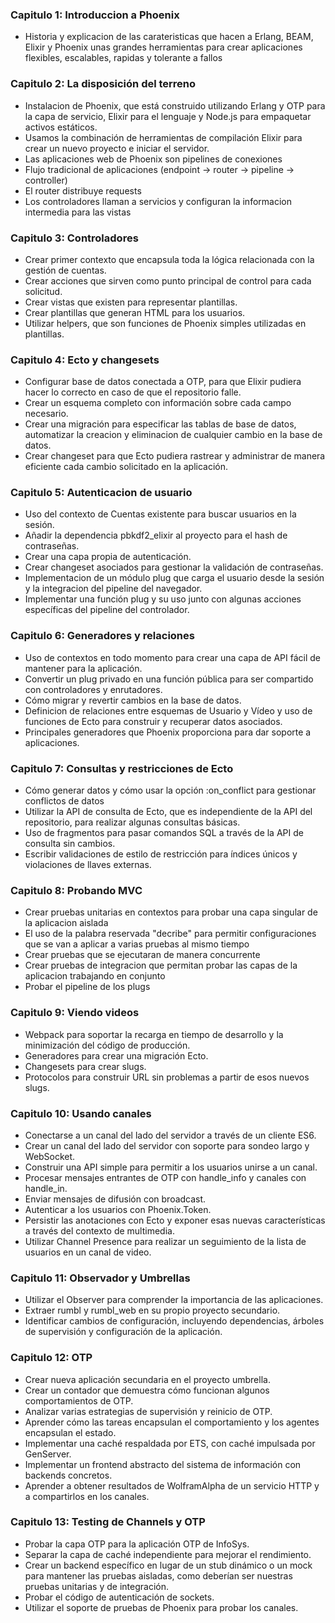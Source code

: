### Capitulo 1: Introduccion a Phoenix
- Historia y explicacion de las carateristicas que hacen a Erlang, BEAM, Elixir y Phoenix unas grandes herramientas para crear aplicaciones flexibles, escalables, rapidas y tolerante a fallos

### Capitulo 2: La disposición del terreno
- Instalacion de Phoenix, que está construido utilizando Erlang y OTP para la capa de servicio, Elixir para el lenguaje y Node.js para empaquetar activos estáticos.
- Usamos la combinación de herramientas de compilación Elixir para crear un nuevo proyecto e iniciar el servidor.
- Las aplicaciones web de Phoenix son pipelines de conexiones
- Flujo tradicional de aplicaciones (endpoint -> router -> pipeline -> controller)
- El router distribuye requests
- Los controladores llaman a servicios y configuran la informacion intermedia para las vistas

### Capitulo 3: Controladores
- Crear primer contexto que encapsula toda la lógica relacionada con la gestión de cuentas.
- Crear acciones que sirven como punto principal de control para cada solicitud.
- Crear vistas que existen para representar plantillas.
- Crear plantillas que generan HTML para los usuarios.
- Utilizar helpers, que son funciones de Phoenix simples utilizadas en plantillas.

### Capitulo 4: Ecto y changesets
- Configurar base de datos conectada a OTP, para que Elixir pudiera hacer lo correcto en caso de que el repositorio falle.
- Crear un esquema completo con información sobre cada campo necesario.
- Crear una migración para especificar las tablas de base de datos, automatizar la creacion y eliminacion de cualquier cambio en la base de datos.
- Crear changeset para que Ecto pudiera rastrear y administrar de manera eficiente cada cambio solicitado en la aplicación.


### Capitulo 5: Autenticacion de usuario
- Uso del contexto de Cuentas existente para buscar usuarios en la sesión.
- Añadir la dependencia pbkdf2_elixir al proyecto para el hash de contraseñas.
- Crear una capa propia de autenticación.
- Crear changeset asociados para gestionar la validación de contraseñas.
- Implementacion de un módulo plug que carga el usuario desde la sesión y la integracion del pipeline del navegador.
- Implementar una función plug y su uso junto con algunas acciones específicas del pipeline del controlador.

### Capitulo 6: Generadores y relaciones
- Uso de contextos en todo momento para crear una capa de API fácil de mantener para la aplicación.
- Convertir un plug privado en una función pública para ser compartido con controladores y enrutadores.
- Cómo migrar y revertir cambios en la base de datos.
- Definicion de relaciones entre esquemas de Usuario y Vídeo y uso de funciones de Ecto para construir y recuperar datos asociados.
- Principales generadores que Phoenix proporciona para dar soporte a aplicaciones.

### Capitulo 7: Consultas y restricciones de Ecto
- Cómo generar datos y cómo usar la opción :on_conflict para gestionar conflictos de datos
- Utilizar la API de consulta de Ecto, que es independiente de la API del repositorio, para realizar algunas consultas básicas.
- Uso de fragmentos para pasar comandos SQL a través de la API de consulta sin cambios.
- Escribir validaciones de estilo de restricción para índices únicos y violaciones de llaves externas.

### Capitulo 8: Probando MVC
- Crear pruebas unitarias en contextos para probar una capa singular de la aplicacion aislada
- El uso de la palabra reservada "decribe" para permitir configuraciones que se van a aplicar a varias pruebas al mismo tiempo
- Crear pruebas que se ejecutaran de manera concurrente
- Crear pruebas de integracion que permitan probar las capas de la aplicacion trabajando en conjunto
- Probar el pipeline de los plugs

### Capitulo 9: Viendo videos
- Webpack para soportar la recarga en tiempo de desarrollo y la minimización del código de producción.
- Generadores para crear una migración Ecto.
- Changesets para crear slugs.
- Protocolos para construir URL sin problemas a partir de esos nuevos slugs.

### Capitulo 10: Usando canales
- Conectarse a un canal del lado del servidor a través de un cliente ES6.
- Crear un canal del lado del servidor con soporte para sondeo largo y WebSocket.
- Construir una API simple para permitir a los usuarios unirse a un canal.
- Procesar mensajes entrantes de OTP con handle_info y canales con handle_in.
- Enviar mensajes de difusión con broadcast.
- Autenticar a los usuarios con Phoenix.Token.
- Persistir las anotaciones con Ecto y exponer esas nuevas características a través del contexto de multimedia.
- Utilizar Channel Presence para realizar un seguimiento de la lista de usuarios en un canal de video.

### Capitulo 11: Observador y Umbrellas
- Utilizar el Observer para comprender la importancia de las aplicaciones.
- Extraer rumbl y rumbl_web en su propio proyecto secundario.
- Identificar cambios de configuración, incluyendo dependencias, árboles de supervisión y configuración de la aplicación.

### Capitulo 12: OTP
- Crear nueva aplicación secundaria en el proyecto umbrella.
- Crear un contador que demuestra cómo funcionan algunos comportamientos de OTP.
- Analizar varias estrategias de supervisión y reinicio de OTP.
- Aprender cómo las tareas encapsulan el comportamiento y los agentes encapsulan el estado.
- Implementar una caché respaldada por ETS, con caché impulsada por GenServer.
- Implementar un frontend abstracto del sistema de información con backends concretos.
- Aprender a obtener resultados de WolframAlpha de un servicio HTTP y a compartirlos en los canales.

### Capitulo 13: Testing de Channels y OTP
- Probar la capa OTP para la aplicación OTP de InfoSys.
- Separar la capa de caché independiente para mejorar el rendimiento.
- Crear un backend específico en lugar de un stub dinámico o un mock para mantener las pruebas aisladas, como deberían ser nuestras pruebas unitarias y de integración.
- Probar el código de autenticación de sockets.
- Utilizar el soporte de pruebas de Phoenix para probar los canales.